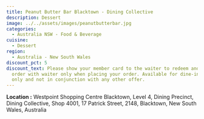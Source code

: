 ```yaml
---
title: Peanut Butter Bar Blacktown - Dining Collective
description: Dessert
image: ../../assets/images/peanutbutterbar.jpg
categories:
  - Australia NSW - Food & Beverage
cuisine:
  - Dessert
region:
  - Australia - New South Wales
discount_pct: 5
discount_text: Please show your member card to the waiter to redeem and must
  order with waiter only when placing your order. Available for dine-in service
  only and not in conjunction with any other offer.
---
```


**Location :** Westpoint Shopping Centre Blacktown, Level 4, Dining Precinct, Dining Collective, Shop 4001, 17 Patrick Street, 2148, Blacktown, New South Wales, Australia
